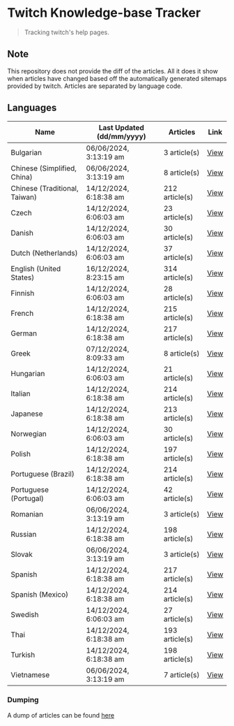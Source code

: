# Twitch Knowledge-base Tracker
> Tracking twitch's help pages. 

## Note
This repository does not provide the diff of the articles. All it does it show when articles have changed based
off the automatically generated sitemaps provided by twitch. Articles are separated by language code.

## Languages

| Name                          | Last Updated (dd/mm/yyyy) | Articles       | Link                   |
|-------------------------------|---------------------------|----------------|------------------------|
| Bulgarian                     | 06/06/2024, 3:13:19 am    | 3 article(s)   | [View](docs/bg.md)     |
| Chinese (Simplified, China)   | 06/06/2024, 3:13:19 am    | 8 article(s)   | [View](docs/zh_CN.md)  |
| Chinese (Traditional, Taiwan) | 14/12/2024, 6:18:38 am    | 212 article(s) | [View](docs/zh_TW.md)  |
| Czech                         | 14/12/2024, 6:06:03 am    | 23 article(s)  | [View](docs/cs.md)     |
| Danish                        | 14/12/2024, 6:06:03 am    | 30 article(s)  | [View](docs/da.md)     |
| Dutch (Netherlands)           | 14/12/2024, 6:06:03 am    | 37 article(s)  | [View](docs/nl_NL.md)  |
| English (United States)       | 16/12/2024, 8:23:15 am    | 314 article(s) | [View](docs/en_US.md)  |
| Finnish                       | 14/12/2024, 6:06:03 am    | 28 article(s)  | [View](docs/fi.md)     |
| French                        | 14/12/2024, 6:18:38 am    | 215 article(s) | [View](docs/fr.md)     |
| German                        | 14/12/2024, 6:18:38 am    | 217 article(s) | [View](docs/de.md)     |
| Greek                         | 07/12/2024, 8:09:33 am    | 8 article(s)   | [View](docs/el.md)     |
| Hungarian                     | 14/12/2024, 6:06:03 am    | 21 article(s)  | [View](docs/hu.md)     |
| Italian                       | 14/12/2024, 6:18:38 am    | 214 article(s) | [View](docs/it.md)     |
| Japanese                      | 14/12/2024, 6:18:38 am    | 213 article(s) | [View](docs/ja.md)     |
| Norwegian                     | 14/12/2024, 6:06:03 am    | 30 article(s)  | [View](docs/no.md)     |
| Polish                        | 14/12/2024, 6:18:38 am    | 197 article(s) | [View](docs/pl.md)     |
| Portuguese (Brazil)           | 14/12/2024, 6:18:38 am    | 214 article(s) | [View](docs/pt_BR.md)  |
| Portuguese (Portugal)         | 14/12/2024, 6:06:03 am    | 42 article(s)  | [View](docs/pt_PT.md)  |
| Romanian                      | 06/06/2024, 3:13:19 am    | 3 article(s)   | [View](docs/ro.md)     |
| Russian                       | 14/12/2024, 6:18:38 am    | 198 article(s) | [View](docs/ru.md)     |
| Slovak                        | 06/06/2024, 3:13:19 am    | 3 article(s)   | [View](docs/sk.md)     |
| Spanish                       | 14/12/2024, 6:18:38 am    | 217 article(s) | [View](docs/es.md)     |
| Spanish (Mexico)              | 14/12/2024, 6:18:38 am    | 214 article(s) | [View](docs/es_MX.md)  |
| Swedish                       | 14/12/2024, 6:06:03 am    | 27 article(s)  | [View](docs/sv.md)     |
| Thai                          | 14/12/2024, 6:18:38 am    | 193 article(s) | [View](docs/th.md)     |
| Turkish                       | 14/12/2024, 6:18:38 am    | 198 article(s) | [View](docs/tr.md)     |
| Vietnamese                    | 06/06/2024, 3:13:19 am    | 7 article(s)   | [View](docs/vi.md)     |

### Dumping
A dump of articles can be found [here](docs/RAW.md)